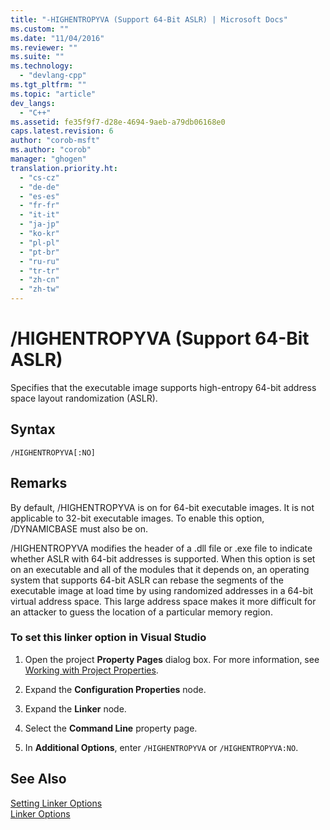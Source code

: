 ```yaml
---
title: "-HIGHENTROPYVA (Support 64-Bit ASLR) | Microsoft Docs"
ms.custom: ""
ms.date: "11/04/2016"
ms.reviewer: ""
ms.suite: ""
ms.technology: 
  - "devlang-cpp"
ms.tgt_pltfrm: ""
ms.topic: "article"
dev_langs: 
  - "C++"
ms.assetid: fe35f9f7-d28e-4694-9aeb-a79db06168e0
caps.latest.revision: 6
author: "corob-msft"
ms.author: "corob"
manager: "ghogen"
translation.priority.ht: 
  - "cs-cz"
  - "de-de"
  - "es-es"
  - "fr-fr"
  - "it-it"
  - "ja-jp"
  - "ko-kr"
  - "pl-pl"
  - "pt-br"
  - "ru-ru"
  - "tr-tr"
  - "zh-cn"
  - "zh-tw"
---
```

# /HIGHENTROPYVA (Support 64-Bit ASLR)
Specifies that the executable image supports high-entropy 64-bit address space layout randomization (ASLR).  
  
## Syntax  
  
```  
/HIGHENTROPYVA[:NO]  
```  
  
## Remarks  
 By default, /HIGHENTROPYVA is on for 64-bit executable images. It is not applicable to 32-bit executable images. To enable this option, /DYNAMICBASE must also be on.  
  
 /HIGHENTROPYVA modifies the header of a .dll file or .exe file to indicate whether ASLR with 64-bit addresses is supported. When this option is set on an executable and all of the modules that it depends on, an operating system that supports 64-bit ASLR can rebase the segments of the executable image at load time by using randomized addresses in a 64-bit virtual address space. This large address space makes it more difficult for an attacker to guess the location of a particular memory region.  
  
### To set this linker option in Visual Studio  
  
1.  Open the project **Property Pages** dialog box. For more information, see [Working with Project Properties](../../ide/working-with-project-properties.md).  
  
2.  Expand the **Configuration Properties** node.  
  
3.  Expand the **Linker** node.  
  
4.  Select the **Command Line** property page.  
  
5.  In **Additional Options**, enter `/HIGHENTROPYVA` or `/HIGHENTROPYVA:NO`.  
  
## See Also  
 [Setting Linker Options](../../build/reference/setting-linker-options.md)   
 [Linker Options](../../build/reference/linker-options.md)